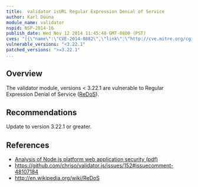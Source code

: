```yaml
---
title:  validator isURL Regular Expression Denial of Service
author: Karl Düüna
module_name: validator
nspid: NSP-2014-16
publish_date: Wed Nov 12 2014 11:45:48 GMT-0800 (PST) 
cves: "[{\"name\":\"CVE-2014-8882\",\"link\":\"http://cve.mitre.org/cgi-bin/cvename.cgi?name=CVE-2014-8882\"}]"
vulnerable_versions: "<3.22.1"
patched_versions: ">=3.22.1"
...
```


## Overview

The validator module, versions < 3.22.1 are vulnerable to Regular Expression Denial of Service ([ReDoS](http://en.wikipedia.org/wiki/ReDoS)). 


## Recommendations

Update to version 3.22.1 or greater.

## References
- [Analysis of Node.js platform web application security (pdf)](http://lab.cs.ttu.ee/dl93)
- https://github.com/chriso/validator.js/issues/152#issuecomment-48107184
- http://en.wikipedia.org/wiki/ReDoS
